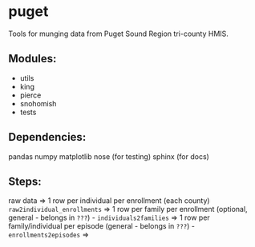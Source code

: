 # puget

Tools for munging data from Puget Sound Region tri-county HMIS.

## Modules:
- utils
- king
- pierce
- snohomish
- tests

## Dependencies:

pandas
numpy
matplotlib
nose (for testing)
sphinx (for docs)


## Steps:
   raw data => 1 row per individual per enrollment (each county)
       `raw2individual_enrollments`
   => 1 row per family per enrollment (optional, general - belongs in `???`) -
       `individuals2families`
   => 1 row per family/individual per episode (general - belongs in `???`) -
       `enrollments2episodes`
   =>
